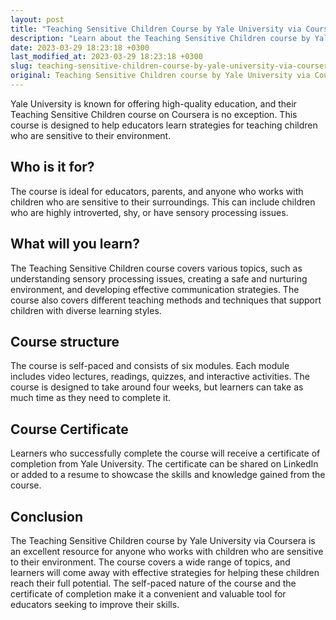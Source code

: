 ```yaml
---
layout: post
title: "Teaching Sensitive Children Course by Yale University via Coursera"
description: "Learn about the Teaching Sensitive Children course by Yale University. Discover effective strategies for teaching children who are sensitive to their environment and help them reach their full potential."
date: 2023-03-29 18:23:18 +0300
last_modified_at: 2023-03-29 18:23:18 +0300
slug: teaching-sensitive-children-course-by-yale-university-via-coursera
original: Teaching Sensitive Children course by Yale University via Coursera
---
```


Yale University is known for offering high-quality education, and their Teaching Sensitive Children course on Coursera is no exception. This course is designed to help educators learn strategies for teaching children who are sensitive to their environment.

## Who is it for?

The course is ideal for educators, parents, and anyone who works with children who are sensitive to their surroundings. This can include children who are highly introverted, shy, or have sensory processing issues.

## What will you learn?

The Teaching Sensitive Children course covers various topics, such as understanding sensory processing issues, creating a safe and nurturing environment, and developing effective communication strategies. The course also covers different teaching methods and techniques that support children with diverse learning styles.

## Course structure

The course is self-paced and consists of six modules. Each module includes video lectures, readings, quizzes, and interactive activities. The course is designed to take around four weeks, but learners can take as much time as they need to complete it.

## Course Certificate

Learners who successfully complete the course will receive a certificate of completion from Yale University. The certificate can be shared on LinkedIn or added to a resume to showcase the skills and knowledge gained from the course.

## Conclusion

The Teaching Sensitive Children course by Yale University via Coursera is an excellent resource for anyone who works with children who are sensitive to their environment. The course covers a wide range of topics, and learners will come away with effective strategies for helping these children reach their full potential. The self-paced nature of the course and the certificate of completion make it a convenient and valuable tool for educators seeking to improve their skills.